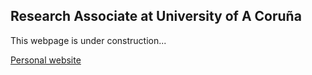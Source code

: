 ## Research Associate at University of A Coruña

This webpage is under construction...

[Personal website](http://www.grupolys.org/~david.vilares/)
